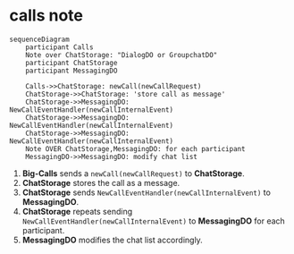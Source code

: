 # calls note

```mermaid
sequenceDiagram
    participant Calls
    Note over ChatStorage: "DialogDO or GroupchatDO"
    participant ChatStorage
    participant MessagingDO

    Calls->>ChatStorage: newCall(newCallRequest)
    ChatStorage->>ChatStorage: 'store call as message'
    ChatStorage->>MessagingDO: NewCallEventHandler(newCallInternalEvent)
    ChatStorage->>MessagingDO: NewCallEventHandler(newCallInternalEvent)
    ChatStorage->>MessagingDO: NewCallEventHandler(newCallInternalEvent)
    Note OVER ChatStorage,MessagingDO: for each participant
    MessagingDO->>MessagingDO: modify chat list
```


1. **Big-Calls** sends a `newCall(newCallRequest)` to **ChatStorage**.
2. **ChatStorage** stores the call as a message.
3. **ChatStorage** sends `NewCallEventHandler(newCallInternalEvent)` to **MessagingDO**.
4. **ChatStorage** repeats sending `NewCallEventHandler(newCallInternalEvent)` to **MessagingDO** for each participant.
5. **MessagingDO** modifies the chat list accordingly.
